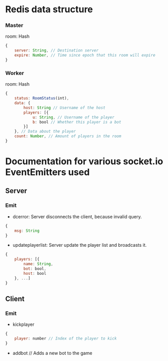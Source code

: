 # Redis data structure

### Master
room: Hash
```js
{
    server: String, // Destination server
    expire: Number, // Time since epoch that this room will expire
}
```

### Worker
room: Hash
```js
{
    status: RoomStatus(int),
    data: {
        host: String // Username of the host
        players: [{
            u: String, // Username of the player
            b: bool // Whether this player is a bot
        }]
    }, // Data about the player
    count: Number, // Amount of players in the room
}
```

# Documentation for various socket.io EventEmitters used

## Server
### Emit
- dcerror: Server disconnects the client, because invalid query.
```js
{
    msg: String
}
```

- updateplayerlist: Server update the player list and broadcasts it.
```js
{
    players: [{
        name: String,
        bot: bool,
        host: bool
    }, ...]
}
```

## Client
### Emit
- kickplayer
```js
{
    player: number // Index of the player to kick
}
```

- addbot // Adds a new bot to the game
